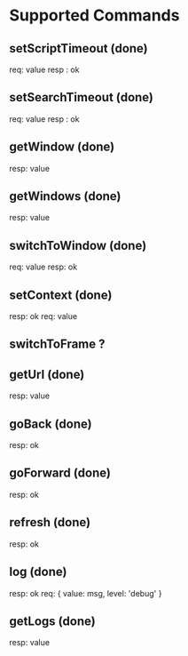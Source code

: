 # Supported Commands

## setScriptTimeout (done)
req: value
resp : ok
## setSearchTimeout (done)
req: value
resp : ok
## getWindow (done)
resp: value
## getWindows (done)
resp: value
## switchToWindow (done)
req: value
resp: ok
## setContext (done)
resp: ok
req: value
## switchToFrame ?
## getUrl (done)
resp: value
## goBack (done)
resp: ok
## goForward (done)
resp: ok
## refresh (done)
resp: ok
## log (done)
resp: ok
req: { value: msg, level: 'debug' }
## getLogs (done)
resp: value
